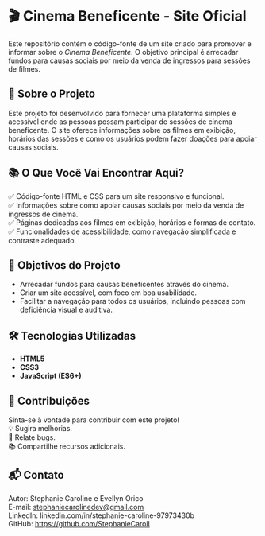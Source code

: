 # 🎬 Cinema Beneficente - Site Oficial

Este repositório contém o código-fonte de um site criado para promover e informar sobre o *Cinema Beneficente*. O objetivo principal é arrecadar fundos para causas sociais por meio da venda de ingressos para sessões de filmes.

## 🌟 Sobre o Projeto

Este projeto foi desenvolvido para fornecer uma plataforma simples e acessível onde as pessoas possam participar de sessões de cinema beneficente. O site oferece informações sobre os filmes em exibição, horários das sessões e como os usuários podem fazer doações para apoiar causas sociais.

## 📚 O Que Você Vai Encontrar Aqui?
✅ Código-fonte HTML e CSS para um site responsivo e funcional.  
✅ Informações sobre como apoiar causas sociais por meio da venda de ingressos de cinema.  
✅ Páginas dedicadas aos filmes em exibição, horários e formas de contato.  
✅ Funcionalidades de acessibilidade, como navegação simplificada e contraste adequado.

## 🚀 Objetivos do Projeto
- Arrecadar fundos para causas beneficentes através do cinema.
- Criar um site acessível, com foco em boa usabilidade.
- Facilitar a navegação para todos os usuários, incluindo pessoas com deficiência visual e auditiva.

## 🛠️ Tecnologias Utilizadas
- **HTML5**
- **CSS3**
- **JavaScript (ES6+)**

## 🤝 Contribuições
Sinta-se à vontade para contribuir com este projeto!  <br>
💡 Sugira melhorias.  <br>
🐛 Relate bugs.  <br>
📚 Compartilhe recursos adicionais. <br>  

## 📬 Contato
Autor: Stephanie Caroline e Evellyn Orico <br>
E-mail: stephaniecarolinedev@gmail.com <br>
LinkedIn: linkedin.com/in/stephanie-caroline-97973430b <br>
GitHub: https://github.com/StephanieCaroll
